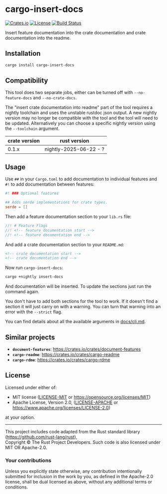 # cargo-insert-docs

[![Crates.io](https://img.shields.io/crates/v/cargo-insert-docs.svg)](https://crates.io/crates/cargo-insert-docs)
[![License](https://img.shields.io/crates/l/cargo-insert-docs)](#license)
[![Build Status](https://github.com/bluurryy/cargo-insert-docs/workflows/Rust/badge.svg)](https://github.com/bluurryy/cargo-insert-docs/actions/workflows/rust.yml)

Insert feature documentation into the crate documentation and
crate documentation into the readme.

## Installation

```sh
cargo install cargo-insert-docs
```

## Compatibility

This tool does two separate jobs, either can be turned off with `--no-feature-docs` and `--no-crate-docs`.

The "insert crate documentation into readme" part of the tool requires a nightly toolchain and uses the unstable rustdoc json output. A new nightly version may no longer be compatible with the tool and the tool will need to be updated. Alternatively you can choose a specific nightly version using the `--toolchain` argument.

|crate version|rust version|
|---|---|
|0.1.x|nightly-2025-06-22 - ?|

## Usage

Use `##` in your `Cargo.toml` to add documentation to individual features and `#!` to add documentation between features:
```toml
#! ### Optional features

## Adds serde implementations for crate types.
serde = []
```

Then add a feature documentation section to your `lib.rs` file:
```rs
//! # Feature Flags
//! <!-- feature documentation start -->
//! <!-- feature documentation end -->
```

And add a crate documentation section to your `README.md`:
```md
<!-- crate documentation start -->
<!-- crate documentation end -->
```

Now run `cargo-insert-docs`:
```sh
cargo +nightly insert-docs
```

And documentation will be inserted. 
To update the sections just run the command again.

You don't have to add both sections for the tool to work. If it doesn't find a section it will just carry on with a warning. You can turn that warning into an error with the `--strict` flag.

You can find details about all the available arguments in [docs/cli.md](docs/cli.md).

## Similar projects
- **`document-features`**: <https://crates.io/crates/document-features>
- **`cargo-readme`**: <https://crates.io/crates/cargo-readme>
- **`cargo-rdme`**: <https://crates.io/crates/cargo-rdme>

## License

Licensed under either of:

 * MIT license ([LICENSE-MIT](LICENSE-MIT) or <https://opensource.org/licenses/MIT>)
 * Apache License, Version 2.0, ([LICENSE-APACHE](LICENSE-APACHE) or <https://www.apache.org/licenses/LICENSE-2.0>)

at your option.

---

This project includes code adapted from the Rust standard library 
(<https://github.com/rust-lang/rust>),  
Copyright © The Rust Project Developers.
Such code is also licensed under MIT OR Apache-2.0.

### Your contributions

Unless you explicitly state otherwise,
any contribution intentionally submitted for inclusion in the work by you,
as defined in the Apache-2.0 license, 
shall be dual licensed as above,
without any additional terms or conditions.